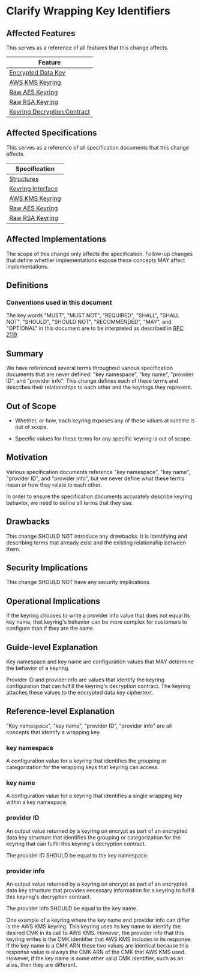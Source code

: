 [//]: # "Copyright Amazon.com Inc. or its affiliates. All Rights Reserved."
[//]: # "SPDX-License-Identifier: CC-BY-SA-4.0"

# Clarify Wrapping Key Identifiers

## Affected Features

This serves as a reference of all features that this change affects.

| Feature                                                                                             |
| --------------------------------------------------------------------------------------------------- |
| [Encrypted Data Key](../../framework/structures.md#encrypted-data-key)                              |
| [AWS KMS Keyring](../../framework/kms-keyring.md)                                                   |
| [Raw AES Keyring](../../framework/raw-aes-keyring.md)                                               |
| [Raw RSA Keyring](../../framework/raw-rsa-keyring.md)                                               |
| [Keyring Decryption Contract](https://github.com/awslabs/aws-encryption-sdk-specification/pull/131) |

## Affected Specifications

This serves as a reference of all specification documents that this change affects.

| Specification                                             |
| --------------------------------------------------------- |
| [Structures](../../framework/structures.md)               |
| [Keyring Interface](../../framework/keyring-interface.md) |
| [AWS KMS Keyring](../../framework/kms-keyring.md)         |
| [Raw AES Keyring](../../framework/raw-aes-keyring.md)     |
| [Raw RSA Keyring](../../framework/raw-rsa-keyring.md)     |

## Affected Implementations

The scope of this change only affects the specification.
Follow-up changes that define
whether implementations expose these concepts
MAY affect implementations.

## Definitions

### Conventions used in this document

The key words
"MUST", "MUST NOT", "REQUIRED", "SHALL", "SHALL NOT",
"SHOULD", "SHOULD NOT", "RECOMMENDED", "MAY", and "OPTIONAL"
in this document are to be interpreted as described in
[RFC 2119](https://tools.ietf.org/html/rfc2119).

## Summary

We have referenced several terms throughout various specification documents
that are never defined:
"key namespace",
"key name",
"provider ID",
and "provider info".
This change defines each of these terms
and describes their relationships to each other
and the keyrings they represent.

## Out of Scope

- Whether, or how, each keyring exposes any of these values at runtime is out of scope.

- Specific values for these terms for any specific keyring is out of scope.

## Motivation

Various specification documents reference
"key namespace",
"key name",
"provider ID",
and "provider info",
but we never define what these terms mean
or how they relate to each other.

In order to ensure the specification documents accurately describe keyring behavior,
we need to define all terms that they use.

## Drawbacks

This change SHOULD NOT introduce any drawbacks.
It is identifying and describing
terms that already exist
and the existing relationship between them.

## Security Implications

This change SHOULD NOT have any security implications.

## Operational Implications

If the keyring chooses to write a provider info value that does not equal its key name,
that keyring's behavior can be more complex for customers to configure
than if they are the same.

## Guide-level Explanation

Key namespace and key name are configuration values that MAY determine the behavior of a keyring.

Provider ID and provider info are values that identify the keyring configuration
that can fulfill the keyring's decryption contract.
The keyring attaches these values to the encrypted data key ciphertext.

## Reference-level Explanation

"Key namespace", "key name", "provider ID", "provider info"
are all concepts that identify a wrapping key.

### key namespace

A configuration value for a keyring
that identifies the grouping or categorization
for the wrapping keys that keyring can access.

### key name

A configuration value for a keyring
that identifies a single wrapping key
within a key namespace.

### provider ID

An output value returned by a keyring on encrypt
as part of an encrypted data key structure
that identifies the grouping or categorization
for the keyring that can fulfill this keyring's decryption contract.

The provider ID SHOULD be equal to the key namespace.

### provider info

An output value returned by a keyring on encrypt
as part of an encrypted data key structure
that provides necessary information for a keyring
to fulfill this keyring's decryption contract.

The provider info SHOULD be equal to the key name.

One example of a keyring where the key name and provider info can differ
is the AWS KMS keyring.
This keyring uses its key name to identify the desired CMK in its call to AWS KMS.
However, the provider info that this keyring writes is
the CMK identifier that AWS KMS includes in its response.
If the key name is a CMK ARN these two values are identical
because this response value is always the CMK ARN of the CMK that AWS KMS used.
However, if the key name is some other valid CMK identifier,
such as an alias,
then they are different.

